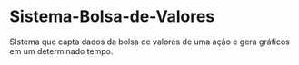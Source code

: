 # Sistema-Bolsa-de-Valores
SIstema que capta dados da bolsa de valores de uma ação e gera gráficos em um determinado tempo.
